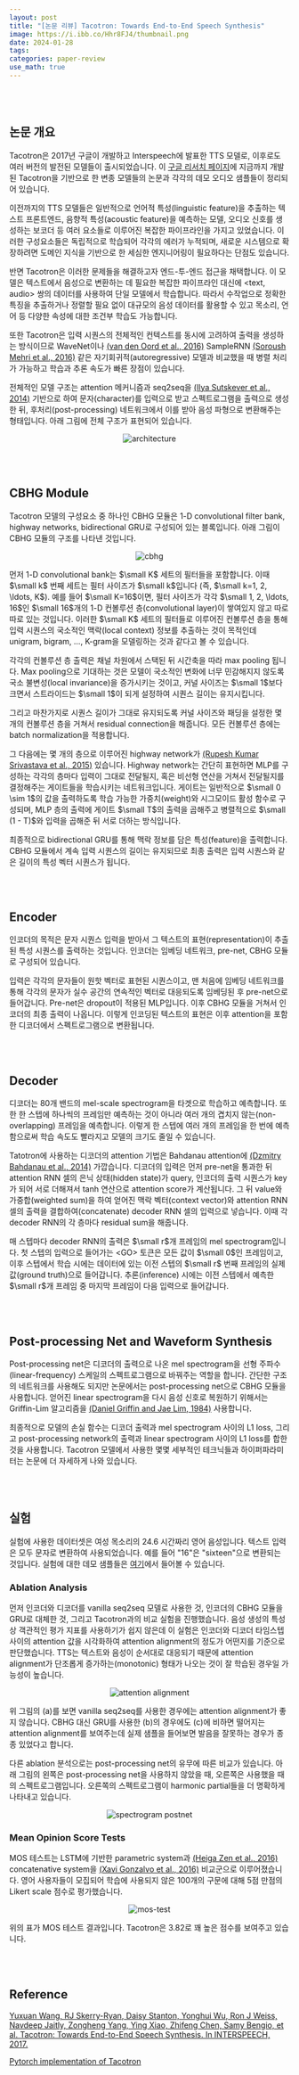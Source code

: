 ```yaml
---
layout: post
title: "[논문 리뷰] Tacotron: Towards End-to-End Speech Synthesis"
image: https://i.ibb.co/Hhr8FJ4/thumbnail.png
date: 2024-01-28
tags: 
categories: paper-review
use_math: true
---
```


<br><br>

## 논문 개요
<!-- excerpt-start -->
Tacotron은 2017년 구글이 개발하고 Interspeech에 발표한 TTS 모델로, 이후로도 여러 버전의 발전된 모델들이 출시되었습니다. 이 [구글 리서치 페이지](https://google.github.io/tacotron/)에 지금까지 개발된 Tacotron을 기반으로 한 변종 모델들의 논문과 각각의 데모 오디오 샘플들이 정리되어 있습니다.

이전까지의 TTS 모델들은 일반적으로 언어적 특성(linguistic feature)을 추출하는 텍스트 프론트엔드, 음향적 특성(acoustic feature)을 예측하는 모델, 오디오 신호를 생성하는 보코더 등 여러 요소들로 이루어진 복잡한 파이프라인을 가지고 있었습니다. 이러한 구성요소들은 독립적으로 학습되어 각각의 에러가 누적되며, 새로운 시스템으로 확장하려면 도메인 지식을 기반으로 한 세심한 엔지니어링이 필요하다는 단점도 있습니다.

반면 Tacotron은 이러한 문제들을 해결하고자 엔드-투-엔드 접근을 채택합니다. 이 모델은 텍스트에서 음성으로 변환하는 데 필요한 복잡한 파이프라인 대신에 <text, audio> 쌍의 데이터를 사용하여 단일 모델에서 학습합니다. 따라서 수작업으로 정확한 특징을 추출하거나 정렬할 필요 없이 대규모의 음성 데이터를 활용할 수 있고 목소리, 언어 등 다양한 속성에 대한 조건부 학습도 가능합니다.

또한 Tacotron은 입력 시퀀스의 전체적인 컨텍스트를 동시에 고려하여 출력을 생성하는 방식이므로 WaveNet이나 [(van den Oord et al., 2016)](https://arxiv.org/abs/1609.03499) SampleRNN [(Soroush Mehri et al., 2016)](https://openreview.net/forum?id=SkxKPDv5xl) 같은 자기회귀적(autoregressive) 모델과 비교했을 때 병렬 처리가 가능하고 학습과 추론 속도가 빠른 장점이 있습니다.

전체적인 모델 구조는 attention 메커니즘과 seq2seq을 [(Ilya Sutskever et al., 2014)](https://proceedings.neurips.cc/paper/2014/hash/a14ac55a4f27472c5d894ec1c3c743d2-Abstract.html) 기반으로 하여 문자(character)를 입력으로 받고 스펙트로그램을 출력으로 생성한 뒤, 후처리(post-processing) 네트워크에서 이를 받아 음성 파형으로 변환해주는 형태입니다. 아래 그림에 전체 구조가 표현되어 있습니다.

<p align="center">
    <img src="https://i.ibb.co/dKgHqNX/architecture.png" alt="architecture" border="0">
</p>

<br><br>

## CBHG Module

Tacotron 모델의 구성요소 중 하나인 CBHG 모듈은 1-D convolutional filter bank, highway networks, bidirectional GRU로 구성되어 있는 블록입니다. 아래 그림이 CBHG 모듈의 구조를 나타낸 것입니다.

<p align="center">
    <img src="https://i.ibb.co/1JBHbk2/cbhg.png" alt="cbhg" border="0">
</p>

먼저 1-D convolutional bank는 $\small K$ 세트의 필터들을 포함합니다. 이때 $\small k$ 번째 세트는 필터 사이즈가 $\small k$입니다 (즉, $\small k=1, 2, \ldots, K$). 예를 들어 $\small K=16$이면, 필터 사이즈가 각각 $\small 1, 2, \ldots, 16$인 $\small 16$개의 1-D 컨볼루션 층(convolutional layer)이 쌓여있지 않고 따로따로 있는 것입니다. 이러한 $\small K$ 세트의 필터들로 이루어진 컨볼루션 층을 통해 입력 시퀀스의 국소적인 맥락(local context) 정보를 추출하는 것이 목적인데 unigram, bigram, ..., K-gram을 모델링하는 것과 같다고 볼 수 있습니다.

각각의 컨볼루션 층 출력은 채널 차원에서 스택된 뒤 시간축을 따라 max pooling 됩니다. Max pooling으로 기대하는 것은 모델이 국소적인 변화에 너무 민감해지지 않도록 국소 불변성(local invariance)을 증가시키는 것이고, 커널 사이즈는 $\small 1$보다 크면서 스트라이드는 $\small 1$이 되게 설정하여 시퀀스 길이는 유지시킵니다.

그리고 마찬가지로 시퀀스 길이가 그대로 유지되도록 커널 사이즈와 패딩을 설정한 몇 개의 컨볼루션 층을 거쳐서 residual connection을 해줍니다. 모든 컨볼루션 층에는 batch normalization을 적용합니다.

그 다음에는 몇 개의 층으로 이루어진 highway network가 [(Rupesh Kumar Srivastava et al., 2015)](https://arxiv.org/abs/1505.00387) 있습니다. Highway network는 간단히 표현하면 MLP를 구성하는 각각의 층마다 입력이 그대로 전달될지, 혹은 비선형 연산을 거쳐서 전달될지를 결정해주는 게이트들을 학습시키는 네트워크입니다. 게이트는 일반적으로 $\small 0 \sim 1$의 값을 출력하도록 학습 가능한 가중치(weight)와 시그모이드 활성 함수로 구성되며, MLP 층의 출력에 게이트 $\small T$의 출력을 곱해주고 병렬적으로 $\small (1 - T)$와 입력을 곱해준 뒤 서로 더하는 방식입니다.

최종적으로 bidirectional GRU를 통해 맥락 정보를 담은 특성(feature)을 출력합니다. CBHG 모듈에서 계속 입력 시퀀스의 길이는 유지되므로 최종 출력은 입력 시퀀스와 같은 길이의 특성 벡터 시퀀스가 됩니다.

<br><br>

## Encoder

인코더의 목적은 문자 시퀀스 입력을 받아서 그 텍스트의 표현(representation)이 추출된 특성 시퀀스를 출력하는 것입니다. 인코더는 임베딩 네트워크, pre-net, CBHG 모듈로 구성되어 있습니다.

입력은 각각의 문자들이 원핫 벡터로 표현된 시퀀스이고, 맨 처음에 임베딩 네트워크를 통해 각각의 문자가 실수 공간의 연속적인 벡터로 대응되도록 임베딩된 후 pre-net으로 들어갑니다. Pre-net은 dropout이 적용된 MLP입니다. 이후 CBHG 모듈을 거쳐서 인코더의 최종 출력이 나옵니다. 이렇게 인코딩된 텍스트의 표현은 이후 attention을 포함한 디코더에서 스펙트로그램으로 변환됩니다.

<br><br>

## Decoder

디코더는 80개 밴드의 mel-scale spectrogram을 타겟으로 학습하고 예측합니다. 또한 한 스텝에 하나씩의 프레임만 예측하는 것이 아니라 여러 개의 겹치지 않는(non-overlapping) 프레임을 예측합니다. 이렇게 한 스텝에 여러 개의 프레임을 한 번에 예측함으로써 학습 속도도 빨라지고 모델의 크기도 줄일 수 있습니다.

Tatotron에 사용하는 디코더의 attention 기법은 Bahdanau attention에 [(Dzmitry Bahdanau et al., 2014)](https://arxiv.org/abs/1409.0473) 가깝습니다. 디코더의 입력은 먼저 pre-net을 통과한 뒤 attention RNN 셀의 은닉 상태(hidden state)가 query, 인코더의 출력 시퀀스가 key가 되어 서로 더해져서 tanh 연산으로 attention score가 계산됩니다. 그 뒤 value와 가중합(weighted sum)을 하여 얻어진 맥락 벡터(context vector)와 attention RNN 셀의 출력을 결합하여(concatenate) decoder RNN 셀의 입력으로 넣습니다. 이때 각 decoder RNN의 각 층마다 residual sum을 해줍니다.

매 스텝마다 decoder RNN의 출력은 $\small r$개 프레임의 mel spectrogram입니다. 첫 스텝의 입력으로 들어가는 \<GO\> 토큰은 모든 값이 $\small 0$인 프레임이고, 이후 스텝에서 학습 시에는 데이터에 있는 이전 스텝의 $\small r$ 번째 프레임의 실제값(ground truth)으로 들어갑니다. 추론(inference) 시에는 이전 스텝에서 예측한 $\small r$개 프레임 중 마지막 프레임이 다음 입력으로 들어갑니다.

<br><br>

## Post-processing Net and Waveform Synthesis

Post-processing net은 디코더의 출력으로 나온 mel spectrogram을 선형 주파수(linear-frequency) 스케일의 스펙트로그램으로 바꿔주는 역할을 합니다. 간단한 구조의 네트워크를 사용해도 되지만 논문에서는 post-processing net으로 CBHG 모듈을 사용합니다. 얻어진 linear spectrogram을 다시 음성 신호로 복원하기 위해서는 Griffin-Lim 알고리즘을 [(Daniel Griffin and Jae Lim, 1984)](https://ieeexplore.ieee.org/document/1164317) 사용합니다.

최종적으로 모델의 손실 함수는 디코더 출력과 mel spectrogram 사이의 L1 loss, 그리고 post-processing network의 출력과 linear spectrogram 사이의 L1 loss를 합한 것을 사용합니다. Tacotron 모델에서 사용한 몇몇 세부적인 테크닉들과 하이퍼파라미터는 논문에 더 자세하게 나와 있습니다.

<br><br>

## 실험

실험에 사용한 데이터셋은 여성 목소리의 24.6 시간짜리 영어 음성입니다. 텍스트 입력은 모두 문자로 변환하여 사용되었습니다. 예를 들어 "16"은 "sixteen"으로 변환되는 것입니다. 실험에 대한 데모 샘플들은 [여기](https://google.github.io/tacotron/publications/tacotron/index.html)에서 들어볼 수 있습니다.

### Ablation Analysis

먼저 인코더와 디코더를 vanilla seq2seq 모델로 사용한 것, 인코더의 CBHG 모듈을 GRU로 대체한 것, 그리고 Tacotron과의 비교 실험을 진행했습니다. 음성 생성의 특성 상 객관적인 평가 지표를 사용하기가 쉽지 않은데 이 실험은 인코더와 디코더 타임스텝 사이의 attention 값을 시각화하여 attention alignment의 정도가 어떤지를 기준으로 판단했습니다. TTS는 텍스트와 음성이 순서대로 대응되기 때문에 attention alignment가 단조롭게 증가하는(monotonic) 형태가 나오는 것이 잘 학습된 경우일 가능성이 높습니다.

<p align="center">
    <img src="https://i.ibb.co/xLHHGsB/attention-alignment.png" alt="attention alignment" border="0">
</p>

위 그림의 (a)를 보면 vanilla seq2seq를 사용한 경우에는 attention alignment가 좋지 않습니다. CBHG 대신 GRU를 사용한 (b)의 경우에도 (c)에 비하면 떨어지는 attention alignment를 보여주는데 실제 샘플을 들어보면 발음을 잘못하는 경우가 종종 있었다고 합니다.

다른 ablation 분석으로는 post-processing net의 유무에 따른 비교가 있습니다. 아래 그림의 왼쪽은 post-processing net을 사용하지 않았을 때, 오른쪽은 사용했을 때의 스펙트로그램입니다. 오른쪽의 스펙트로그램이 harmonic partial들을 더 명확하게 나타내고 있습니다.

<p align="center">
    <img src="https://i.ibb.co/1Q5zrVQ/spectrogram-postnet.png" alt="spectrogram postnet" border="0">
</p>

### Mean Opinion Score Tests

MOS 테스트는 LSTM에 기반한 parametric system과 [(Heiga Zen et al., 2016)](https://arxiv.org/abs/1606.06061) concatenative system을 [(Xavi Gonzalvo et al., 2016)](https://static.googleusercontent.com/media/research.google.com/ko//pubs/archive/45564.pdf) 비교군으로 이루어졌습니다. 영어 사용자들이 모집되어 학습에 사용되지 않은 100개의 구문에 대해 5점 만점의 Likert scale 점수로 평가했습니다.

<p align="center">
    <img src="https://i.ibb.co/tcgQNs5/mos-test.png" alt="mos-test" border="0">
</p>

위의 표가 MOS 테스트 결과입니다. Tacotron은 3.82로 꽤 높은 점수를 보여주고 있습니다.

<br><br>

## Reference

[Yuxuan Wang, RJ Skerry-Ryan, Daisy Stanton, Yonghui Wu, Ron J Weiss, Navdeep Jaitly, Zongheng Yang, Ying Xiao, Zhifeng Chen, Samy Bengio, et al. Tacotron: Towards End-to-End Speech Synthesis. In INTERSPEECH, 2017.](https://arxiv.org/abs/1703.10135)

[Pytorch implementation of Tacotron](https://github.com/r9y9/tacotron_pytorch)
